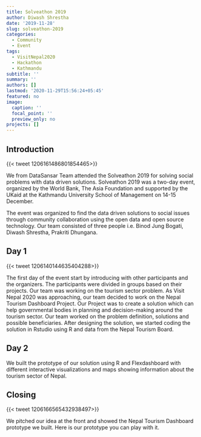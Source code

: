 ```yaml
---
title: Solveathon 2019
author: Diwash Shrestha
date: '2019-11-28'
slug: solveathon-2019
categories:
  - Community
  - Event
tags:
  - VisitNepal2020
  - Hackathon
  - Kathmandu
subtitle: ''
summary: ''
authors: []
lastmod: '2020-11-29T15:56:24+05:45'
featured: no
image:
  caption: ''
  focal_point: ''
  preview_only: no
projects: []
---
```


## Introduction

{{< tweet 1206161486801854465>}}

We from DataSansar Team attended the Solveathon 2019 for solving social problems with data driven solutions.
Solveathon 2019 was a two-day event, organized by the World Bank, The Asia Foundation and supported by the UKaid at the Kathmandu University School of Management on 14-15 December.

The event was organized to find the data driven solutions to social issues through community collaboration using the open data and open source technology.
Our team consisted of three people i.e. Binod Jung Bogati, Diwash Shrestha, Prakriti Dhungana.

## Day 1 

{{< tweet 1206140144635404288>}}

The first day of the event start by introducing with other participants and the organizers. The participants were divided in groups based on their projects.
Our team was working on the tourism sector problem. As Visit Nepal 2020 was approaching, our team decided to work on the Nepal Tourism Dashboard Project. Our Project was to create a solution which can help governmental bodies in planning and decision-making around the tourism sector. Our team worked on the problem definition, solutions and possible beneficiaries. After designing the solution, we started coding the solution in Rstudio using R and data from the Nepal Tourism Board.

## Day 2

We built the prototype of our solution using R and Flexdashboard with different interactive visualizations and maps showing information about the tourism sector of Nepal. 

## Closing

{{< tweet 1206166565432938497>}}

We pitched our idea at the front and showed the Nepal Tourism Dashboard prototype we built.
Here is our prototype you can play with it.
